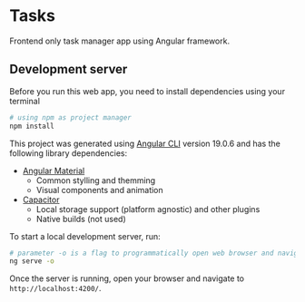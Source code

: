 # Tasks

Frontend only task manager app using Angular framework.

## Development server

Before you run this web app, you need to install dependencies using your terminal

```bash
# using npm as project manager
npm install
```

This project was generated using [Angular CLI](https://github.com/angular/angular-cli) version 19.0.6 and has the following library dependencies:

- [Angular Material](https://material.angular.io/)
    - Common stylling and themming
    - Visual components and animation
- [Capacitor](https://capacitorjs.com/)
    - Local storage support (platform agnostic) and other plugins
    - Native builds (not used)

To start a local development server, run:

```bash
# parameter -o is a flag to programmatically open web browser and navigate to project
ng serve -o
```

Once the server is running, open your browser and navigate to `http://localhost:4200/`.
